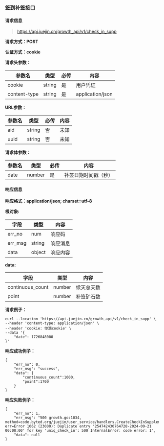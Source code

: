 ### 签到补签接口

#### 请求信息

> https://api.juejin.cn/growth_api/v1/check_in_supp

**请求方式：POST**

**认证方式：cookie**

**请求头参数：**

| 参数名       | 类型   | 必传 | 内容             |
| ------------ | ------ | ---- | ---------------- |
| cookie       | string | 是   | 用户凭证         |
| content-type | string | 是   | application/json |

**URL参数：**

| 参数名 | 类型   | 必传 | 内容 |
| ------ | ------ | ---- | ---- |
| aid    | string | 否   | 未知 |
| uuid   | string | 否   | 未知 |

**请求体参数：**

| 参数名             | 类型     | 必传  | 内容         |
|-----------------|--------|-----|------------|
| date      | number | 是   | 补签日期时间戳（秒） |





#### 响应信息

**响应格式：application/json; charset=utf-8**

**根对象:**

| 字段    | 类型   | 内容     |
| ------- | ------ | -------- |
| err_no  | num    | 响应码   |
| err_msg | string | 响应消息 |
| data    | object | 响应内容 |

**data:**

| 字段    | 类型     | 内容    |
| ------- |--------|-------|
| continuous_count  | number | 续天总天数 |
| point | number | 补签矿石数 |



**请求例子：**

```
curl --location 'https://api.juejin.cn/growth_api/v1/check_in_supp' \
--header 'content-type: application/json' \
--header 'cookie: 你滴cookie' \
--data '{
    "date": 1726848000
}'
```



**响应成功例子：**

```
{
    "err_no": 0,
    "err_msg": "success",
    "data": {
        "continuous_count":1000,
        "point":1700
    }
}
```



**响应失败例子：**

```
{
    "err_no": 1,
    "err_msg": "500 growth.go:1034, method=code.byted.org/juejin/user_service/handlers.CreateCheckInSupplement,errCode=INTERNAL_ERROR err=Error 1062 (23000): Duplicate entry '254742430764728-2024-09-21 00:00:00' for key 'uniq_check_in': 500 InternalError: code error: 1",
    "data": null
}
```

